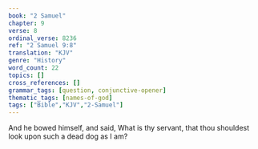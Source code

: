 ```yaml
---
book: "2 Samuel"
chapter: 9
verse: 8
ordinal_verse: 8236
ref: "2 Samuel 9:8"
translation: "KJV"
genre: "History"
word_count: 22
topics: []
cross_references: []
grammar_tags: [question, conjunctive-opener]
thematic_tags: [names-of-god]
tags: ["Bible","KJV","2-Samuel"]
---
```

And he bowed himself, and said, What is thy servant, that thou shouldest look upon such a dead dog as I am?
